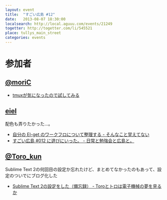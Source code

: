 ```yaml
---
layout: event
title:  "すごい広島 #12"
date:   2013-08-07 18:30:00
localsearch: http://local.aguuu.com/events/21249
togetter: http://togetter.com/li/545521
place: tullys_main_street
categories: events
---
```


# 参加者

## [@moriC](https://twitter.com/CentBoss)

* [tmuxが気になったので試してみる](http://blog.mori-theta.net/?p=250)

## [eiel](http://eiel.info/)

配色も弄りたかった…。

* [自分の El-get のワークフロについて整理する - そんなこと覚えてない](http://blog.eiel.info/blog/2013/08/07/el-get/)
* [すごい広島 #012 に遊びにいった。 - 日常と勉強会と広島と。](http://eielh-life.tumblr.com/post/57614570592/012)

## [@Toro_kun](https://twitter.com/Toro_kun)

Sublime Text 2の何回目の設定か忘れたけど、まとめてなかったのもあって、設定のついでにブログ化した

* [Sublime Text 2の設定をした（備忘録） - Toroとトロは電子機械の夢を見るか](http://106n.net/toro/blog/?p=1095)